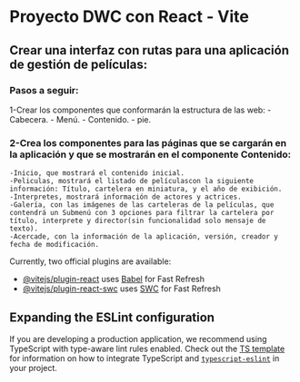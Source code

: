 # Proyecto DWC con React - Vite

## Crear una interfaz con rutas para una aplicación de gestión de películas:
 ### Pasos a seguir:
 1-Crear los componentes que conformarán la estructura de las web:
    - Cabecera.
    - Menú.
    - Contenido.
    - pie.
 ### 2-Crea los componentes para las páginas que se cargarán en la aplicación y que se mostrarán en el componente Contenido:
    -Inicio, que mostrará el contenido inicial.
    -Peliculas, mostrará el listado de películascon la siguiente información: Título, cartelera en miniatura, y el año de exibición.
    -Interpretes, mostrará información de actores y actrices.
    -Galería, con las imágenes de las carteleras de la películas, que contendrá un Submenú con 3 opciones para filtrar la cartelera por título, interprete y director(sin funcionalidad solo mensaje de texto).
    -Acercade, con la información de la aplicación, versión, creador y fecha de modificación.

Currently, two official plugins are available:

- [@vitejs/plugin-react](https://github.com/vitejs/vite-plugin-react/blob/main/packages/plugin-react) uses [Babel](https://babeljs.io/) for Fast Refresh
- [@vitejs/plugin-react-swc](https://github.com/vitejs/vite-plugin-react/blob/main/packages/plugin-react-swc) uses [SWC](https://swc.rs/) for Fast Refresh

## Expanding the ESLint configuration

If you are developing a production application, we recommend using TypeScript with type-aware lint rules enabled. Check out the [TS template](https://github.com/vitejs/vite/tree/main/packages/create-vite/template-react-ts) for information on how to integrate TypeScript and [`typescript-eslint`](https://typescript-eslint.io) in your project.
